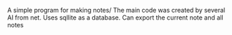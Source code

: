 A simple program for making notes/ The main code was created by several AI from net. Uses sqllite as a database. Can export the current note and all notes
